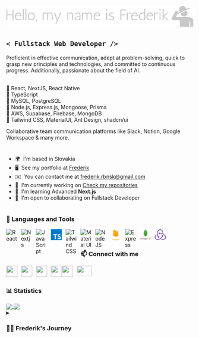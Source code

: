 [![Header](https://github.com/frdrk00/frdrk00/blob/main/hello-my-name-is-frederik-low-resolution-logo-color-on-transparent-background.png?raw=true "Header")](https://github.com/frdrk00)

**<h2 align="left">`< Fullstack Web Developer />`</h2>**

Proficient in effective communication, adept at problem-solving, quick to grasp new principles and technologies, and committed to continuous progress. Additionally, passionate about the field of AI. <br /><br />

🔵  React, NextJS, React Native <br />
🔵  TypeScript <br />
🔵  MySQL, PostgreSQL <br />
🔵  Node.js, Express.js, Mongoose, Prisma <br />
🔵  AWS, Supabase, Firebase, MongoDB <br />
🔵  Tailwind CSS, MaterialUI, Ant Design, shadcn/ui <br />

Collaborative team communication platforms like Slack, Notion, Google Workspace & many more. <br />

#

* 🌍  I'm based in Slovakia
* 🖥️  See my portfolio at [Frederik](http://frederik.vercel.app/)
* ✉️  You can contact me at [frederik.rbnsk@gmail.com](mailto:frederik.rbnsk@gmail.com)
* 🚀  I'm currently working on [Check my repositories](http://github.com/frdrk00?tab=repositories/)
* 🧠  I'm learning Advanced **Next.js**
* 🤝  I'm open to collaborating on Fullstack Developer 

#

### 🧰 Languages and Tools
<img align="left" alt="React" width="30" style="padding-right:10px;" src="https://cdn.jsdelivr.net/gh/devicons/devicon/icons/react/react-original.svg" />
<img align="left" alt="Nextjs" width="30" style="padding-right:10px;" 
     src="https://raw.githubusercontent.com/danielcranney/readme-generator/main/public/icons/skills/nextjs-colored.svg" />
<img align="left" alt="JavaScript" width="30" style="padding-right:10px;" src="https://cdn.jsdelivr.net/gh/devicons/devicon/icons/javascript/javascript-plain.svg" />
<img align="left" alt="TypeScript" width="30" style="padding-right:10px;" 
     src="https://raw.githubusercontent.com/devicons/devicon/v2.15.1/icons/typescript/typescript-original.svg" />
<img align="left" alt="Tailwind CSS" width="30" style="padding-right:10px;"      
     src="https://raw.githubusercontent.com/danielcranney/readme-generator/main/public/icons/skills/tailwindcss-colored.svg" />
<img align="left" alt="Material UI" width="30" style="padding-right:10px;"      
     src="https://raw.githubusercontent.com/danielcranney/readme-generator/main/public/icons/skills/materialui-colored.svg" />
<img align="left" alt="NodeJS" width="30" style="padding-right:10px;" src="https://cdn.jsdelivr.net/gh/devicons/devicon/icons/nodejs/nodejs-original.svg" />
<img align="left" alt="Firebase" width="30" style="padding-right:10px;" 
     src="https://raw.githubusercontent.com/devicons/devicon/v2.15.1/icons/firebase/firebase-plain-wordmark.svg" />
<img align="left" alt="Express" width="30" style="padding-right:10px;"
     src="https://raw.githubusercontent.com/danielcranney/readme-generator/main/public/icons/skills/express-colored.svg" />
<img align="left" alt="MongoDB" width="30" style="padding-right:10px;" 
     src="https://raw.githubusercontent.com/devicons/devicon/v2.15.1/icons/mongodb/mongodb-original-wordmark.svg" />
<img align="left" alt="Redux" width="30" style="padding-right:10px;" 
     src="https://raw.githubusercontent.com/devicons/devicon/v2.15.1/icons/redux/redux-original.svg" />
<br />

#

### 📫 Connect with me
<a href="https://www.linkedin.com/in/frederik-rbnsk" target="_blank" rel="noreferrer"><img align="left" src="https://raw.githubusercontent.com/danielcranney/readme-generator/main/public/icons/socials/linkedin.svg" width="30" height="30" style="padding-right:10px;" /></a> 
<a href="https://discord.com/users/523213617089216532" target="_blank" rel="noreferrer"><img align="left" src="https://raw.githubusercontent.com/danielcranney/readme-generator/main/public/icons/socials/discord.svg" width="30" height="30" style="padding-right:10px;" /></a>
<a href="https://www.facebook.com/frdrk00" target="_blank" rel="noreferrer"><img align="left" src="https://raw.githubusercontent.com/danielcranney/readme-generator/main/public/icons/socials/facebook.svg" width="30" height="30" style="padding-right:10px;" /></a> 
<a href="https://www.github.com/frdrk00" target="_blank" rel="noreferrer"><img align="left" src="https://raw.githubusercontent.com/danielcranney/readme-generator/main/public/icons/socials/github.svg" width="30" height="30" /></a> 
<a href="https://www.twitter.com/Freeeeeeddy" target="_blank" rel="noreferrer"><img align="left" src="https://raw.githubusercontent.com/danielcranney/readme-generator/main/public/icons/socials/twitter.svg" width="30" height="30" style="padding-right:10px;" /></a> 
<a href="frederik.rbnsk@gmail.com" target="_blank" rel="noreferrer"><img align="left" src="https://upload.wikimedia.org/wikipedia/commons/thumb/7/7e/Gmail_icon_%282020%29.svg/512px-Gmail_icon_%282020%29.svg.png?20221017173631" width="40" height="28" style="padding-right:10px;" /></a>
<br />

#

<h3 align="left">📊 Statistics</h3>

<a href="https://github.com/frdrk00?tab=repositories">
  <img height=200 align="center" src="https://github-readme-stats.vercel.app/api?username=frdrk00&show_icons=true&hide=&count_private=true&title_color=0891b2&text_color=ffffff&icon_color=0891b2&bg_color=042940&hide_border=true&show_icons=true" />
</a>
<a href="https://github.com/frdrk00?tab=repositories">
  <img height=200 align="center" src="https://github-readme-stats.vercel.app/api/top-langs?username=frdrk00&langs_count=4&card_width=320&show_icons=true&hide=&count_private=true&title_color=0891b2&text_color=ffffff&icon_color=0891b2&bg_color=042940&hide_border=true&show_icons=true" />
</a>

<details>
 <summary><h3>👨‍💻 Frederik's Journey</h3></summary>
   I am a 28-year-old Slovakian who discovered a new passion in life. It is programming and learning new technologies.

   This flexible online job offers me the freedom and time to code, to which I am devoting most of my energy, as I see great importance in this skill.

   I would love to meet new ambitious people in the coding field with whom we can move forward and create something significant together.
